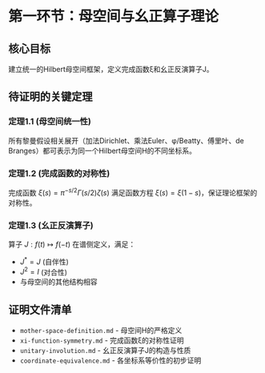 # 第一环节：母空间与幺正算子理论

## 核心目标
建立统一的Hilbert母空间框架，定义完成函数ξ和幺正反演算子J。

## 待证明的关键定理

### 定理1.1 (母空间统一性)
所有黎曼假设相关展开（加法Dirichlet、乘法Euler、φ/Beatty、傅里叶、de Branges）都可表示为同一个Hilbert母空间H的不同坐标系。

### 定理1.2 (完成函数的对称性)
完成函数 $\xi(s) = \pi^{-s/2}\Gamma(s/2)\zeta(s)$ 满足函数方程 $\xi(s) = \xi(1-s)$，保证理论框架的对称性。

### 定理1.3 (幺正反演算子)
算子 $J: f(t) \mapsto f(-t)$ 在谱侧定义，满足：
- $J^* = J$ (自伴性)
- $J^2 = I$ (对合性)  
- 与母空间的其他结构相容

## 证明文件清单
- `mother-space-definition.md` - 母空间H的严格定义
- `xi-function-symmetry.md` - 完成函数ξ的对称性证明
- `unitary-involution.md` - 幺正反演算子J的构造与性质
- `coordinate-equivalence.md` - 各坐标系等价性的初步证明